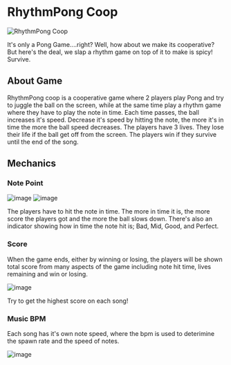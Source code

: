 <h1>RhythmPong Coop</h1>

![RhythmPong Coop](https://github.com/user-attachments/assets/11b0ba30-00ae-4ee8-83a1-e2d2cec07c11)

It's only a Pong Game....right?
Well, how about we make its cooperative? But here's the deal, we slap a rhythm game on top of it to make is spicy!
Survive.

<h2>About Game</h2>
RhythmPong coop is a cooperative game where 2 players play Pong and try to juggle the ball on the screen, while at the same time play a rhythm game where they have to play the note in time.
Each time passes, the ball increases it's speed. Decrease it's speed by hitting the note, the more it's in time the more the ball speed decreases. The players have 3 lives. They lose their life if the ball
get off from the screen. The players win if they survive until the end of the song.

<h2>Mechanics</h2>

<h3>Note Point</h3>

![image](https://github.com/user-attachments/assets/bda1e4c8-3ae6-4b07-b4d0-c7743394364d)
![image](https://github.com/user-attachments/assets/e43df4b0-d1e0-4fcf-95b3-5f549522f7a0)

The players have to hit the note in time. The more in time it is, the more score the players got and the more the ball slows down. There's also an indicator showing how in time the note hit is;
Bad, Mid, Good, and Perfect.

<h3>Score</h3>
When the game ends, either by winning or losing, the players will be shown total score from many aspects of the game including note hit time, lives remaining and win or losing.

![image](https://github.com/user-attachments/assets/c9747ee4-c56f-4661-8c44-e1ccb1352eb0)

Try to get the highest score on each song!

<h3>Music BPM</h3>
Each song has it's own note speed, where the bpm is used to deterimine the spawn rate and the speed of notes.

![image](https://github.com/user-attachments/assets/ac7a8168-f72c-4f77-a83f-1caec69af61f)





